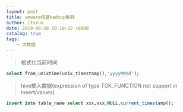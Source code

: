 ```yaml
---
layout: post
title: vmware搭建hadoop集群
author: itsxun
date: 2019-06-28 10:10:22 +0800
catalog: true
tags:
    - 大数据
---
```


> 格式化当前时间

```sql
select from_unixtime(unix_timestamp(),'yyyyMMdd');
```

> hive插入数据(expression of type TOK_FUNCTION not support in insert/values)

```sql
insert into table_name select xxx,xxx,NULL,current_timestamp();
```
